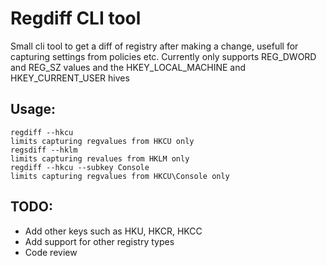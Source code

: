 # Regdiff CLI tool
Small cli tool to get a diff of registry after making a change, usefull for capturing settings from policies etc.
Currently only supports REG_DWORD and REG_SZ values and the HKEY_LOCAL_MACHINE and HKEY_CURRENT_USER hives

## Usage:
    regdiff --hkcu
    limits capturing regvalues from HKCU only
    regsdiff --hklm
    limits capturing revalues from HKLM only
    regdiff --hkcu --subkey Console
    limits capturing regvalues from HKCU\Console only
## TODO:
- Add other keys such as HKU, HKCR, HKCC
- Add support for other registry types
- Code review

